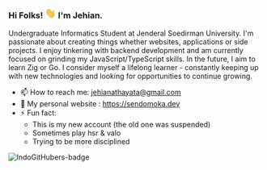 ### Hi Folks! <img src="https://raw.githubusercontent.com/send0moka/send0moka/main/wave.gif" width="22"> I'm Jehian.

Undergraduate Informatics Student at Jenderal Soedirman University. I'm passionate about creating things whether websites, applications or side projects. I enjoy tinkering with backend development and am currently focused on grinding my JavaScript/TypeScript skills. In the future, I aim to learn Zig or Go. I consider myself a lifelong learner - constantly keeping up with new technologies and looking for opportunities to continue growing.

- 📫 How to reach me: jehianathayata@gmail.com
- 🎨 My personal website : https://sendomoka.dev
- ⚡ Fun fact: 
    - This is my new account (the old one was suspended)
    - Sometimes play hsr & valo
    - Trying to be more disciplined

![IndoGitHubers-badge](https://indogithubers-badge.vercel.app/badge?username=send0moka&style=social)
